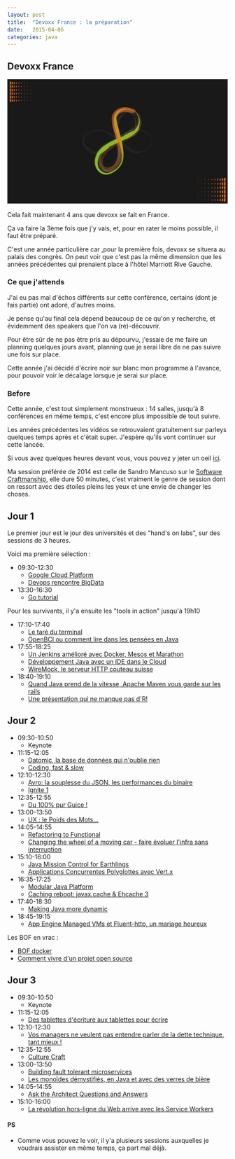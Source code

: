 ```yaml
---
layout: post
title:  "Devoxx France : la préparation"
date:   2015-04-06
categories: java
---
```


## Devoxx France

![Devoxx][devoxxFrance]

Cela fait maintenant 4 ans que devoxx se fait en France.

Ça va faire la 3ème fois que j'y vais, et, pour en rater le moins possible, il faut être préparé.

C'est une année particulière car ,pour la première fois, devoxx se situera au palais des congrès. On peut voir que c'est pas la même dimension que les années précédentes qui prenaient place à l'hôtel Marriott Rive Gauche.


### Ce que j'attends
J'ai eu pas mal d'échos différents sur cette conférence, certains (dont je fais partie) ont adoré, d'autres moins.

Je pense qu'au final cela dépend beaucoup de ce qu'on y recherche, et évidemment des speakers que l'on va (re)-découvrir.

Pour être sûr de ne pas être pris au dépourvu, j'essaie de me faire un planning quelques jours avant, planning que je serai libre de ne pas suivre une fois sur place.

Cette année j'ai décidé d'écrire noir sur blanc mon programme à l'avance, pour pouvoir voir le décalage lorsque je serai sur place.


### Before

Cette année, c'est tout simplement monstrueux : 14 salles, jusqu'à 8 conférences en même temps, c'est encore plus impossible de tout suivre.

Les années précédentes les vidéos se retrouvaient gratuitement sur parleys quelques temps après et c'était super.
J'espère qu'ils vont continuer sur cette lancée.

Si vous avez quelques heures devant vous, vous pouvez y jeter un oeil [ici][devoxx_2014].

Ma session préférée de 2014 est celle de Sandro Mancuso sur le [Software Craftmanship][craftmanship_parleys], elle dure 50 minutes, c'est vraiment le genre de session dont on ressort avec des étoiles pleins les yeux et une envie de changer les choses.


## Jour 1
Le premier jour est le jour des universités et des "hand's on labs", sur des sessions de 3 heures.

Voici ma première sélection :

* 09:30-12:30
  * [Google Cloud Platform][hands_on_GCP]
  * [Devops rencontre BigData][hands_on_bigdata]
* 13:30-16:30
  * [Go tutorial][go_tutorial]

Pour les survivants, il y'a ensuite les "tools in action" jusqu'à 19h10

* 17:10-17:40
  * [Le taré du terminal][tools_terminal]
  * [OpenBCI ou comment lire dans les pensées en Java][tools_bci]
* 17:55-18:25
  * [Un Jenkins amélioré avec Docker, Mesos et Marathon][tools_jenkins]
  * [Développement Java avec un IDE dans le Cloud][tools_ide_cloud]
  * [WireMock, le serveur HTTP couteau suisse][tools_wiremock]
* 18:40-19:10
  * [Quand Java prend de la vitesse, Apache Maven vous garde sur les rails][tools_maven]
  * [Une présentation qui ne manque pas d'R!][tools_r]

## Jour 2
* 09:30-10:50
  * Keynote
* 11:15-12:05
  * [Datomic, la base de données qui n'oublie rien][conference_datomic]
  * [Coding, fast & slow][conference_coding_fast_and_slow]
* 12:10-12:30
  * [Avro: la souplesse du JSON, les performances du binaire][quickie_avro]
  * [Ignite 1][quickie_ignite1]
* 12:35-12:55
  * [Du 100% pur Guice !][quickie_guice]
* 13:00-13:50
  * [UX : le Poids des Mots...][conference_ux]
* 14:05-14:55
  * [Refactoring to Functional][conference_refactoring_functional]
  * [Changing the wheel of a moving car - faire évoluer l'infra sans interruption][conference_cloudbees]
* 15:10-16:00
  * [Java Mission Control for Earthlings][conference_JMC]
  * [Applications Concurrentes Polyglottes avec Vert.x][conference_vertx]
* 16:35-17:25
  * [Modular Java Platform][conference_jigsaw]
  * [Caching reboot: javax.cache & Ehcache 3][conference_cache]
* 17:40-18:30
  * [Making Java more dynamic][conference_java_dynamic]
* 18:45-19:15
  * [App Engine Managed VMs et Fluent-http, un mariage heureux][tools_fluent_http]

Les BOF en vrac : 

* [BOF docker][bof_docker]
* [Comment vivre d'un projet open source][bof_open_source]

## Jour 3
* 09:30-10:50
  * Keynote
* 11:15-12:05
  * [Des tablettes d'écriture aux tablettes pour écrire][conference_ecriture]
* 12:10-12:30
  * [Vos managers ne veulent pas entendre parler de la dette technique, tant mieux !][quickie_dette_technique]
* 12:35-12:55
  * [Culture Craft][quickie_culture_craft]
* 13:00-13:50
  * [Building fault tolerant microservices][conference_micro_services]
  * [Les monoïdes démystifiés, en Java et avec des verres de bière][conference_monoides]
* 14:05-14:55
  * [Ask the Architect Questions and Answers][conference_future_java]
* 15:10-16:00
  * [La révolution hors-ligne du Web arrive avec les Service Workers][conference_service_workers]

#### PS
* Comme vous pouvez le voir, il y'a plusieurs sessions auxquelles je voudrais assister en même temps, ça part mal déjà.

[devoxxFrance]: /images/posts/devoxx/devoxx_france.png
[devoxx_2014]: https://www.parleys.com/channel/devoxx-france-2014
[craftmanship_parleys]: https://www.parleys.com/tutorial/software-craftsmanship
[hands_on_GCP]: http://cfp.devoxx.fr/2015/talk/GOB-3561/La_Google_Cloud_Plaform_-_Au_dela_des_simples_demos
[hands_on_bigdata]: http://cfp.devoxx.fr/2015/talk/QTQ-9573/Quand_DevOps_rencontre_BigData!
[go_tutorial]: http://cfp.devoxx.fr/2015/talk/SDF-5956/Go_tutorial
[tools_terminal]: http://cfp.devoxx.fr/2015/talk/CLG-8656/Le_tare_du_terminal:_outil_pour_le_developpeur_de_l'extreme
[tools_bci]: http://cfp.devoxx.fr/2015/talk/UNS-9214/OpenBCI_ou_comment_lire_dans_les_pensees_en_Java
[tools_jenkins]: http://cfp.devoxx.fr/2015/talk/UWP-3010/Un_Jenkins_ameliore_avec_Docker,_Mesos_et_Marathon
[tools_ide_cloud]: http://cfp.devoxx.fr/2015/talk/MSU-2600/Developpement_Java_avec_un_IDE_dans_le_Cloud:_YES_WE_CAN
[tools_wiremock]: http://cfp.devoxx.fr/2015/talk/ZMG-1345/WireMock,_le_serveur_HTTP_couteau_suisse
[tools_maven]: http://cfp.devoxx.fr/2015/talk/FEM-9840/Quand_Java_prend_de_la_vitesse,_Apache_Maven_vous_garde_sur_les_rails
[tools_r]: http://cfp.devoxx.fr/2015/talk/FPD-2699/Une_presentation_qui_ne_manque_pas_d'R!
[conference_datomic]: http://cfp.devoxx.fr/2015/talk/PRN-0316/Datomic,_la_base_de_donnees_qui_n'oublie_rien
[conference_coding_fast_and_slow]: http://cfp.devoxx.fr/2015/talk/ZLE-4944/Coding,_fast_&_slow
[quickie_avro]: http://cfp.devoxx.fr/2015/talk/MPO-1830/Avro:_la_souplesse_du_JSON,_les_performances_du_binaire
[quickie_ignite1]: http://cfp.devoxx.fr/2015/talk/AIC-9053/Ignite_1
[quickie_guice]: http://cfp.devoxx.fr/2015/talk/YSP-5366/Du_100%25_pur_Guice_!
[conference_ux]: http://cfp.devoxx.fr/2015/talk/KFB-1486/UX_:_le_Poids_des_Mots...
[conference_refactoring_functional]: http://cfp.devoxx.fr/2015/talk/UVY-4302/Refactoring_to_Functional
[conference_cloudbees]: http://cfp.devoxx.fr/2015/talk/QDM-2722/Changing_the_wheel_of_a_moving_car_-_faire_evoluer_l'infra_sans_interruption
[conference_JMC]: http://cfp.devoxx.fr/2015/talk/FJN-6482/Java_Mission_Control_for_Earthlings
[conference_vertx]: http://cfp.devoxx.fr/2015/talk/SDO-9958/Applications_Concurrentes_Polyglottes_avec_Vert.x
[conference_jigsaw]: http://cfp.devoxx.fr/2015/talk/MXY-8408/Modular_Java_Platform
[conference_cache]: http://cfp.devoxx.fr/2015/talk/AIM-2044/Caching_reboot:_javax.cache_&_Ehcache_3
[conference_java_dynamic]: http://cfp.devoxx.fr/2015/talk/ZTF-9055/Making_Java_more_dynamic
[tools_fluent_http]: http://cfp.devoxx.fr/2015/talk/WSU-8098/App_Engine_Managed_VMs_et_Fluent-http,_un_mariage_heureux
[bof_docker]: http://cfp.devoxx.fr/2015/talk/SRB-3347/BOF_Docker_Paris
[bof_open_source]: http://cfp.devoxx.fr/2015/talk/HZH-3776/Comment_vivre_d'un_projet_open_source
[conference_ecriture]: http://cfp.devoxx.fr/2015/talk/NLG-1280/Des_tablettes_d'ecriture_aux_tablettes_pour_ecrire
[quickie_dette_technique]: http://cfp.devoxx.fr/2015/talk/LAB-4049/Vos_managers_ne_veulent_pas_entendre_parler_de_la_dette_technique,_tant_mieux_!
[quickie_culture_craft]: http://cfp.devoxx.fr/2015/talk/QCT-3215/Culture_Craft
[conference_micro_services]: http://cfp.devoxx.fr/2015/talk/JCB-0202/Building__fault_tolerant_microservices
[conference_monoides]: http://cfp.devoxx.fr/2015/talk/OGO-9138/Les_monoides_demystifies,_en_Java_et_avec_des_verres_de_biere
[conference_future_java]: http://cfp.devoxx.fr/2015/talk/JXF-2137/Ask_the_Architect_Questions_and_Answers
[conference_service_workers]: http://cfp.devoxx.fr/2015/talk/HYK-7903/La_revolution_hors-ligne_du_Web_arrive_avec_les_Service_Workers